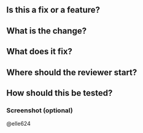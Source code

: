 ## Is this a fix or a feature?

## What is the change?

## What does it fix?

## Where should the reviewer start?

## How should this be tested?

### Screenshot (optional)

@elle624
